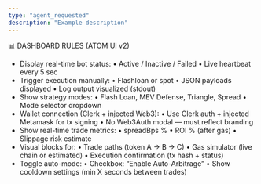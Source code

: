 ```yaml
---
type: "agent_requested"
description: "Example description"
---
```

📊 DASHBOARD RULES (ATOM UI v2)

- Display real-time bot status:
  • Active / Inactive / Failed
  • Live heartbeat every 5 sec
- Trigger execution manually:
  • Flashloan or spot
  • JSON payloads displayed
  • Log output visualized (stdout)
- Show strategy modes:
  • Flash Loan, MEV Defense, Triangle, Spread
  • Mode selector dropdown
- Wallet connection (Clerk + injected Web3):
  • Use Clerk auth + injected Metamask for tx signing
  • No Web3Auth modal — must reflect branding
- Show real-time trade metrics:
  • spreadBps %
  • ROI % (after gas)
  • Slippage risk estimate
- Visual blocks for:
  • Trade paths (token A → B → C)
  • Gas simulator (live chain or estimated)
  • Execution confirmation (tx hash + status)
- Toggle auto-mode:
  • Checkbox: “Enable Auto-Arbitrage”
  • Show cooldown settings (min X seconds between trades)
